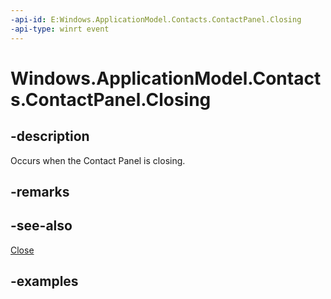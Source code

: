```yaml
---
-api-id: E:Windows.ApplicationModel.Contacts.ContactPanel.Closing
-api-type: winrt event
---
```


<!-- Event syntax.
public event TypedEventHandler Closing<ContactPanel, ContactPanelClosingEventArgs>
-->

# Windows.ApplicationModel.Contacts.ContactPanel.Closing

## -description
Occurs when the Contact Panel is closing.
## -remarks

## -see-also
[Close](contactpanel_closepanel_1777562300.md)
## -examples
